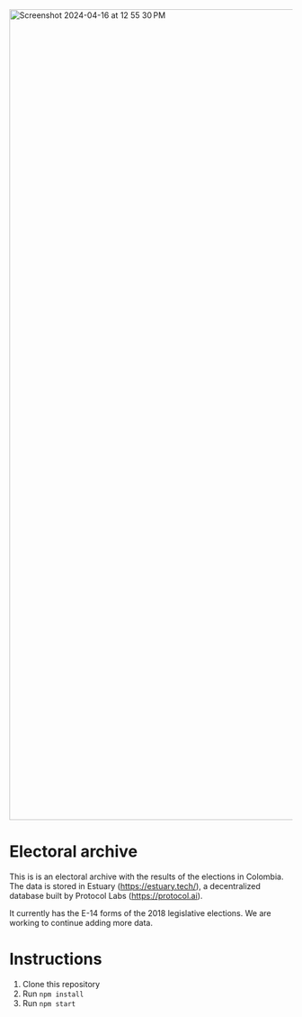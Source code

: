 
<img width="1440" alt="Screenshot 2024-04-16 at 12 55 30 PM" src="https://github.com/aepinilla/archivo_elecciones/assets/3936015/495e5797-d414-49ff-bdf3-5afde20aa122">

# Electoral archive

This is is an electoral archive with the results of the elections in Colombia. The data is stored in Estuary (https://estuary.tech/), a decentralized database built by Protocol Labs (https://protocol.ai).

It currently has the E-14 forms of the 2018 legislative elections. We are working to continue adding more data.

# Instructions

1. Clone this repository
2. Run `npm install`
3. Run `npm start`
